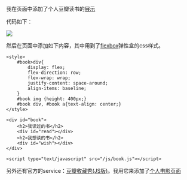 我在页面中添加了个人豆瓣读书的[展示](/book)

代码如下：

![](http://neilimg.b0.upaiyun.com/screenshots/douban-book.png)

然后在页面中添加如下内容，其中用到了[flexbox](/note/flexbox)弹性盒的css样式。

```
<style>
	#book>div{
		display: flex;
		flex-direction: row;
		flex-wrap: wrap;
		justify-content: space-around;
		align-items: baseline;
	}
	#book img {height: 400px;}
	#book div, #book a{text-align: center;}
</style>

<div id="book">
	<h2>我读过的书</h2>
	<div id="read"></div>
	<h2>我想读的书</h2>
	<div id="wish"></div>
</div>

<script type="text/javascript" src="/js/book.js"></script>
```

另外还有官方的service：[豆瓣收藏秀(JS版)](https://www.douban.com/service/badgemakerjs)。我用它来添加了[个人电影页面](/movie)